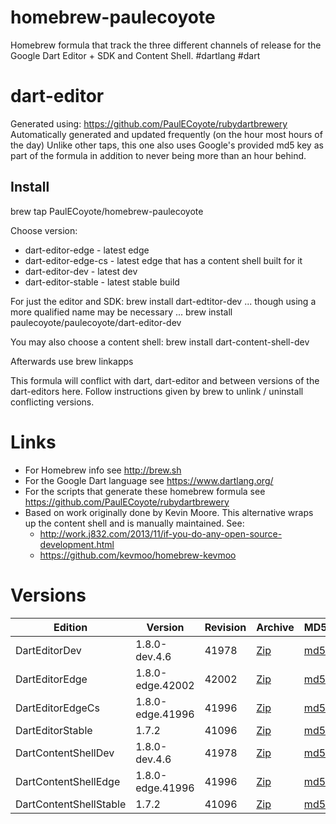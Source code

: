 homebrew-paulecoyote
====================

Homebrew formula that track the three different channels of release for the Google Dart Editor + SDK and Content Shell.  #dartlang #dart

dart-editor
===========

Generated using: https://github.com/PaulECoyote/rubydartbrewery
Automatically generated and updated frequently (on the hour most hours of the day)
Unlike other taps, this one also uses Google's provided md5 key as part of the formula in addition to never being more than an hour behind.

Install
-------
brew tap PaulECoyote/homebrew-paulecoyote

Choose version:
* dart-editor-edge - latest edge
* dart-editor-edge-cs - latest edge that has a content shell built for it
* dart-editor-dev - latest dev
* dart-editor-stable - latest stable build

For just the editor and SDK:
brew install dart-edtitor-dev
... though using a more qualified name may be necessary ...
brew install paulecoyote/paulecoyote/dart-editor-dev

You may also choose a content shell:
brew install dart-content-shell-dev

Afterwards use 
brew linkapps

This formula will conflict with dart, dart-editor and between versions of the dart-editors here.  Follow instructions given by brew to unlink / uninstall conflicting versions.

Links
=====
* For Homebrew info see http://brew.sh
* For the Google Dart language see https://www.dartlang.org/
* For the scripts that generate these homebrew formula see https://github.com/PaulECoyote/rubydartbrewery
* Based on work originally done by Kevin Moore. This alternative wraps up the content shell and is manually maintained.  See: 
    * http://work.j832.com/2013/11/if-you-do-any-open-source-development.html
    * https://github.com/kevmoo/homebrew-kevmoo

Versions
========
| Edition | Version | Revision | Archive | MD5 | Notes |
| ------- | ------- | -------- | ------- | --- | ----- |
| DartEditorDev | 1.8.0-dev.4.6 | 41978 | [Zip](https://storage.googleapis.com/dart-archive/channels/dev/release/41978/editor/darteditor-macos-x64.zip) | [md5](https://storage.googleapis.com/dart-archive/channels/dev/release/41978/editor/darteditor-macos-x64.zip.md5sum) | [Changes](https://storage.googleapis.com/dart-archive/channels/dev/release/latest/changelog.html) |
| DartEditorEdge | 1.8.0-edge.42002 | 42002 | [Zip](https://storage.googleapis.com/dart-archive/channels/be/raw/42002/editor/darteditor-macos-x64.zip) | [md5](https://storage.googleapis.com/dart-archive/channels/be/raw/42002/editor/darteditor-macos-x64.zip.md5sum) | - |
| DartEditorEdgeCs | 1.8.0-edge.41996 | 41996 | [Zip](https://storage.googleapis.com/dart-archive/channels/be/raw/41996/editor/darteditor-macos-x64.zip) | [md5](https://storage.googleapis.com/dart-archive/channels/be/raw/41996/editor/darteditor-macos-x64.zip.md5sum) | - |
| DartEditorStable | 1.7.2 | 41096 | [Zip](https://storage.googleapis.com/dart-archive/channels/stable/release/41096/editor/darteditor-macos-x64.zip) | [md5](https://storage.googleapis.com/dart-archive/channels/stable/release/41096/editor/darteditor-macos-x64.zip.md5sum) | [Changes](https://storage.googleapis.com/dart-archive/channels/stable/release/latest/changelog.html) |
| DartContentShellDev | 1.8.0-dev.4.6 | 41978 | [Zip](https://storage.googleapis.com/dart-archive/channels/dev/release/41978/dartium/content_shell-macos-ia32-release.zip) | [md5](https://storage.googleapis.com/dart-archive/channels/dev/release/41978/dartium/content_shell-macos-ia32-release.zip.md5sum) | - |
| DartContentShellEdge | 1.8.0-edge.41996 | 41996 | [Zip](https://storage.googleapis.com/dart-archive/channels/be/raw/41996/dartium/content_shell-macos-ia32-release.zip) | [md5](https://storage.googleapis.com/dart-archive/channels/be/raw/41996/dartium/content_shell-macos-ia32-release.zip.md5sum) | - |
| DartContentShellStable | 1.7.2 | 41096 | [Zip](https://storage.googleapis.com/dart-archive/channels/stable/release/41096/dartium/content_shell-macos-ia32-release.zip) | [md5](https://storage.googleapis.com/dart-archive/channels/stable/release/41096/dartium/content_shell-macos-ia32-release.zip.md5sum) | - |
